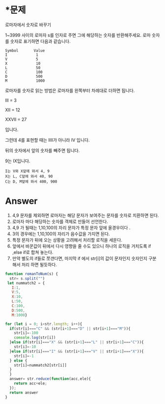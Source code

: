# *문제

로마자에서 숫자로 바꾸기

1~3999 사이의 로마자 s를 인자로 주면 그에 해당하는 숫자를 반환해주세요. 로마 숫자를 숫자로 표기하면 다음과 같습니다.

```
Symbol       Value
I             1
V             5
X             10
L             50
C             100
D             500
M             1000
```



로마자를 숫자로 읽는 방법은 로마자를 왼쪽부터 차례대로 더하면 됩니다.

III = 3

XII = 12

XXVII = 27

입니다.

 그런데 4를 표현할 때는 IIII가 아니라 IV 입니다.

뒤의 숫자에서 앞의 숫자를 빼주면 됩니다. 

9는 IX입니다.  

```
I는 V와 X앞에 와서 4, 9
X는 L, C앞에 와서 40, 90
C는 D, M앞에 와서 400, 900 
```



# Answer 

1. 4,9 문자를 제외하면 로마자는 해당 문자가 보여주는 문자를 숫자로 치환하면 된다. 
2. 로마자 마다 해당하는 숫자를 객체로 만들어 선언한다. 
3. 4,9 가 될때는 1,10,100의 자리 문자가 특정 문자 앞에 올경우이다 .
4. 3의 경우에는 1,10,100의 자리가 음수값을 가지면 된다.
5. 특정 문자가 뒤에 오는 상황을 고려해서 처리할 로직을 세운다.
6. 앞에서 바꾼값이 뒤에서 다시 영향을 줄 수도 있으니 하나의 로직을 거치도록 if ,else if로 합쳐 놓는다.
7. 만약 별도의 if들로 쪼갠다면, 마지막 if 에서 str[i]의 값이 문자인지 숫자인지 구분해서 처리 하면 될듯하다.  

```javascript
function romanToNum(s) {
  str= s.split("")
 let nummatch2 = {
   I:1,
   V:5,
   X:10,
   L:50,
   C:100,
   D:500,
   M:1000}

for (let i = 0; i<str.length; i++){
  if(str[i]==="C" && (str[i+1]==="D" || str[i+1]==="M")){
    str[i]=-100
    console.log(str[i])
  }else if(str[i]==="X" && (str[i+1]==="L" || str[i+1]==="C")){
    str[i]=-10
  }else if(str[i]==="I" && (str[i+1]==="V" || str[i+1]==="X")){
    str[i]=-1
  } else {
    str[i]=nummatch2[str[i]]
  }
  }
  answer= str.reduce(function(acc,ele){
    return acc+ele;
  });
  return answer
}

```

